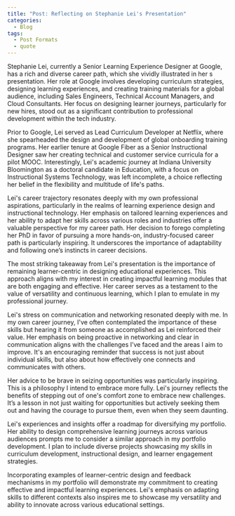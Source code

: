 ```yaml
---
title: "Post: Reflecting on Stephanie Lei's Presentation"
categories:
  - Blog
tags:
  - Post Formats
  - quote
---
```


Stephanie Lei, currently a Senior Learning Experience Designer at Google, has a rich and diverse career path, which she vividly illustrated in her s presentation. Her role at Google involves developing curriculum strategies, designing learning experiences, and creating training materials for a global audience, including Sales Engineers, Technical Account Managers, and Cloud Consultants. Her focus on designing learner journeys, particularly for new hires, stood out as a significant contribution to professional development within the tech industry.

Prior to Google, Lei served as Lead Curriculum Developer at Netflix, where she spearheaded the design and development of global onboarding training programs. Her earlier tenure at Google Fiber as a Senior Instructional Designer saw her creating technical and customer service curricula for a pilot MOOC. Interestingly, Lei's academic journey at Indiana University Bloomington as a doctoral candidate in Education, with a focus on Instructional Systems Technology, was left incomplete, a choice reflecting her belief in the flexibility and multitude of life's paths.

Lei's career trajectory resonates deeply with my own professional aspirations, particularly in the realms of learning experience design and instructional technology. Her emphasis on tailored learning experiences and her ability to adapt her skills across various roles and industries offer a valuable perspective for my career path. Her decision to forego completing her PhD in favor of pursuing a more hands-on, industry-focused career path is particularly inspiring. It underscores the importance of adaptability and following one’s instincts in career decisions.

The most striking takeaway from Lei's presentation is the importance of remaining learner-centric in designing educational experiences. This approach aligns with my interest in creating impactful learning modules that are both engaging and effective. Her career serves as a testament to the value of versatility and continuous learning, which I plan to emulate in my professional journey.

Lei's stress on communication and networking resonated deeply with me. In my own career journey, I've often contemplated the importance of these skills but hearing it from someone as accomplished as Lei reinforced their value. Her emphasis on being proactive in networking and clear in communication aligns with the challenges I’ve faced and the areas I aim to improve. It's an encouraging reminder that success is not just about individual skills, but also about how effectively one connects and communicates with others.

Her advice to be brave in seizing opportunities was particularly inspiring. This is a philosophy I intend to embrace more fully. Lei's journey reflects the benefits of stepping out of one's comfort zone to embrace new challenges. It’s a lesson in not just waiting for opportunities but actively seeking them out and having the courage to pursue them, even when they seem daunting.

Lei's experiences and insights offer a roadmap for diversifying my portfolio. Her ability to design comprehensive learning journeys across various audiences prompts me to consider a similar approach in my portfolio development. I plan to include diverse projects showcasing my skills in curriculum development, instructional design, and learner engagement strategies.

Incorporating examples of learner-centric design and feedback mechanisms in my portfolio will demonstrate my commitment to creating effective and impactful learning experiences. Lei's emphasis on adapting skills to different contexts also inspires me to showcase my versatility and ability to innovate across various educational settings.
  
